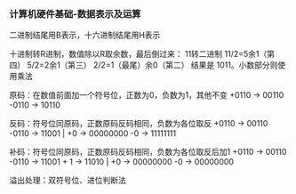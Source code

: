 ### 计算机硬件基础-数据表示及运算
二进制结尾用B表示，十六进制结尾用H表示

十进制转R进制，数值除以R取余数，最后倒过来： 11转二进制 11/2=5余1（第四） 5/2=2余1（第三） 2/2=1（最尾）余0（第二） 结果是 1011。小数部分则使用乘法

原码：在数值前面加一个符号位，正数为0，负数为1，其他不变
+0110 -> 00110  -0110 -> 10110

反码：符号位同原码，正数原码反码相同，负数为各位取反
+0110 -> 00110  -0110 -> 11001 | +0 -> 00000000  -0 -> 11111111

补码：符号位同原码，正数原码反码相同，负数为各位取反后加1
+0110 -> 00110  -0110 -> 11001 + 1 -> 11010  | +0 -> 00000000  -0 -> 00000000

溢出处理：双符号位、进位判断法
